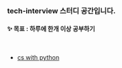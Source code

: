 ### tech-interview 스터디 공간입니다.    

#### ✨ 목표 : 하루에 한개 이상 공부하기

<br>

- [cs with python](https://github.com/heejung-gjt/tech-interview/blob/main/cs%20with%20python/cs%20with%20python.md)